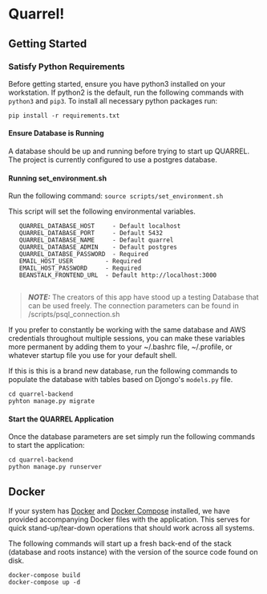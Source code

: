 

# Quarrel!

## Getting Started

### **Satisfy Python Requirements**
Before getting started, ensure you have python3 installed on your workstation. If python2 is the default, run the following commands with `python3` and `pip3`. To install all necessary python packages run:

`pip install -r requirements.txt`

#### **Ensure Database is Running**
A database should be up and running before trying to start up QUARREL. The project is currently configured to use a postgres database.

#### **Running set_environment.sh**
Run the following command:
`source scripts/set_environment.sh`

This script will set the following environmental variables.
```
   QUARREL_DATABASE_HOST     - Default localhost
   QUARREL_DATABASE_PORT     - Default 5432
   QUARREL_DATABASE_NAME     - Default quarrel
   QUARREL_DATABASE_ADMIN    - Default postgres
   QUARREL_DATABSE_PASSWORD  - Required
   EMAIL_HOST_USER         - Required
   EMAIL_HOST_PASSWORD     - Required
   BEANSTALK_FRONTEND_URL  - Default http://localhost:3000
   
```

> **_NOTE:_**  The creators of this app have stood up a testing Database that can be used freely. The connection parameters can be found in /scripts/psql_connection.sh

If you prefer to constantly be working with the same database and AWS credentials throughout multiple sessions, you can make these variables more permanent by adding them to your ~/.bashrc file, ~/.profile, or whatever startup file you use for your default shell.

If this is this is a brand new database, run the following commands to populate the database with tables based on Djongo's `models.py` file.
```
cd quarrel-backend
pyhton manage.py migrate
```

#### Start the QUARREL Application
Once the database parameters are set simply run the following commands to start the application:
```
cd quarrel-backend
python manage.py runserver
```

## Docker

If your system has [Docker](https://www.docker.com/) and [Docker Compose](https://docs.docker.com/compose/) installed, we have provided accompanying Docker files with the application. This serves for quick stand-up/tear-down operations that should work across all systems.

The following commands will start up a fresh back-end of the stack (database and roots instance) with the version of the source code found on disk.

```
docker-compose build
docker-compose up -d
```
